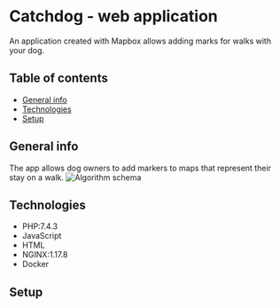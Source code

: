 # Catchdog - web application 

An application created with Mapbox allows adding marks for walks with your dog.

## Table of contents
* [General info](#general-info)
* [Technologies](#technologies)
* [Setup](#setup)

## General info

The app allows dog owners to add markers to maps that represent their stay on a walk.
![Algorithm schema](/public/img/add_dog_screen.png)
## Technologies

* PHP:7.4.3
* JavaScript
* HTML
* NGINX:1.17.8
* Docker

## Setup

